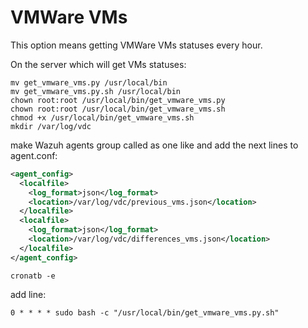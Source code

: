 # VMWare VMs
This option means getting VMWare VMs statuses every hour.

On the server which will get VMs statuses:
```
mv get_vmware_vms.py /usr/local/bin
mv get_vmware_vms.py.sh /usr/local/bin
chown root:root /usr/local/bin/get_vmware_vms.py
chown root:root /usr/local/bin/get_vmware_vms.sh
chmod +x /usr/local/bin/get_vmware_vms.sh
mkdir /var/log/vdc
```
make Wazuh agents group called as one like and add the next lines to agent.conf:
```xml
<agent_config>
  <localfile>
    <log_format>json</log_format>
    <location>/var/log/vdc/previous_vms.json</location>
  </localfile>
  <localfile>
    <log_format>json</log_format>
    <location>/var/log/vdc/differences_vms.json</location>
  </localfile>
</agent_config>
```
```
cronatb -e
```
add line:
```
0 * * * * sudo bash -c "/usr/local/bin/get_vmware_vms.py.sh"
```
